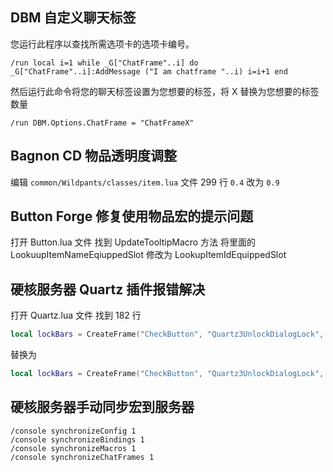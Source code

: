 ## DBM 自定义聊天标签

您运行此程序以查找所需选项卡的选项卡编号。

`/run local i=1 while _G["ChatFrame"..i] do _G["ChatFrame"..i]:AddMessage ("I am chatframe "..i) i=i+1 end`

然后运行此命令将您的聊天标签设置为您想要的标签，将 X 替换为您想要的标签数量

`/run DBM.Options.ChatFrame = "ChatFrameX"`

## Bagnon CD 物品透明度调整

编辑 `common/Wildpants/classes/item.lua` 文件 299 行 `0.4` 改为 `0.9`


## Button Forge 修复使用物品宏的提示问题

打开 Button.lua 文件
找到 UpdateTooltipMacro 方法
将里面的 LookuupItemNameEqiuppedSlot 修改为 LookupItemIdEquippedSlot


## 硬核服务器 Quartz 插件报错解决

打开 Quartz.lua 文件
找到 182 行 
```lua
local lockBars = CreateFrame("CheckButton", "Quartz3UnlockDialogLock", f, WoW10 and "UIPanelButtonTemplate" or "OptionsButtonTemplate")
```
替换为 
```lua
local lockBars = CreateFrame("CheckButton", "Quartz3UnlockDialogLock", f, "UIPanelButtonTemplate")
```

## 硬核服务器手动同步宏到服务器

```
/console synchronizeConfig 1
/console synchronizeBindings 1
/console synchronizeMacros 1
/console synchronizeChatFrames 1
```
